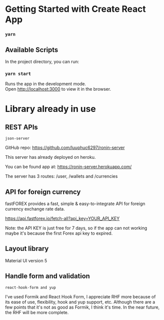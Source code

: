 
# Getting Started with Create React App

### `yarn`
## Available Scripts

In the project directory, you can run:

### `yarn start`

Runs the app in the development mode.\
Open [http://localhost:3000](http://localhost:3000) to view it in the browser.
# Library already in use
## REST APIs
`json-server`

GitHub repo: https://github.com/luuphuc6297/ronin-server

This server has already deployed on heroku.

You can be found app at: https://ronin-server.herokuapp.com/

The server has 3 routes: /user, /wallets and /currencies
## API for foreign currency
fastFOREX provides a fast, simple & easy-to-integrate API for foreign currency exchange rate data.

https://api.fastforex.io/fetch-all?api_key=YOUR_API_KEY

Note: the API KEY is just free for 7 days, so if the app can not working
maybe it's because the first Forex api key to expired.

## Layout library
Material UI version 5

## Handle form and validation
`react-hook-form and yup`

I've used Formik and React Hook Form, I appreciate RHF more because of its ease of use, flexibility, hook and yup support, etc.
Although there are a few points that it's not as good as Formik, I think it's time.
In the near future, the RHF will be more complete.



